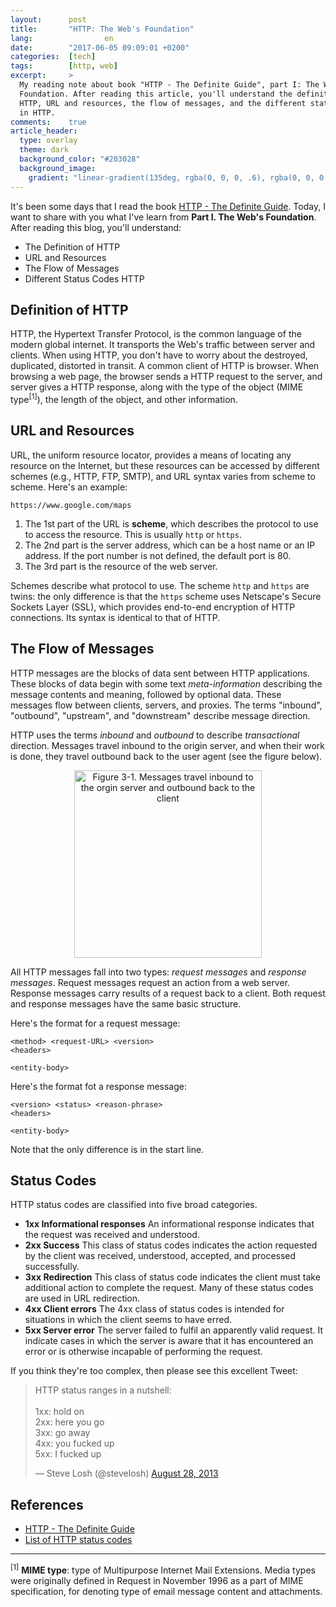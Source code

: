 ```yaml
---
layout:      post
title:       "HTTP: The Web's Foundation"
lang:                en
date:        "2017-06-05 09:09:01 +0200"
categories:  [tech]
tags:        [http, web]
excerpt:     >
  My reading note about book "HTTP - The Definite Guide", part I: The Web's
  Foundation. After reading this article, you'll understand the definition of
  HTTP, URL and resources, the flow of messages, and the different status codes
  in HTTP.
comments:    true
article_header:
  type: overlay
  theme: dark
  background_color: "#203028"
  background_image:
    gradient: "linear-gradient(135deg, rgba(0, 0, 0, .6), rgba(0, 0, 0, .4))"
---
```


It's been some days that I read the book [HTTP - The Definite Guide][book].
Today, I want to share with you what I've learn from **Part I. The Web's
Foundation**. After reading this blog, you'll understand:

- The Definition of HTTP
- URL and Resources
- The Flow of Messages
- Different Status Codes HTTP

<!--more-->

## Definition of HTTP

HTTP, the Hypertext Transfer Protocol, is the common language of the modern
global internet. It transports the Web's traffic between server and clients.
When using HTTP, you don't have to worry about the destroyed, duplicated,
distorted in transit. A common client of HTTP is browser. When browsing a web
page, the browser sends a HTTP request to the server, and server gives a HTTP
response, along with the type of the object (MIME type<sup>[1]</sup>), the
length of the object, and other information.

## URL and Resources

URL, the uniform resource locator, provides a means of locating any resource on
the Internet, but these resources can be accessed by different schemes (e.g.,
HTTP, FTP, SMTP), and URL syntax varies from scheme to scheme. Here's an
example:

    https://www.google.com/maps

1. The 1st part of the URL is **scheme**, which describes the protocol to use to
   access the resource. This is usually `http` or `https`.
2. The 2nd part is the server address, which can be a host name or an IP
   address. If the port number is not defined, the default port is 80.
3. The 3rd part is the resource of the web server.

Schemes describe what protocol to use. The scheme `http` and `https` are twins:
the only difference is that the `https` scheme uses Netscape's Secure Sockets
Layer (SSL), which provides end-to-end encryption of HTTP connections. Its
syntax is identical to that of HTTP.

## The Flow of Messages

HTTP messages are the blocks of data sent between HTTP applications. These
blocks of data begin with some text _meta-information_ describing the message
contents and meaning, followed by optional data. These messages flow between
clients, servers, and proxies. The terms "inbound", "outbound", "upstream", and
"downstream" describe message direction.

HTTP uses the terms _inbound_ and _outbound_ to describe _transactional_
direction. Messages travel inbound to the origin server, and when their work is
done, they travel outbound back to the user agent (see the figure below).

<p align="center">
  <img
    src="{{ site.url }}/assets/20170605-http-figure-3.1.gif"
    alt="Figure 3-1. Messages travel inbound to the orgin server and outbound back to the client"
    width="300" />
</p>

All HTTP messages fall into two types: _request messages_ and _response
messages_. Request messages request an action from a web server. Response
messages carry results of a request back to a client. Both request and response
messages have the same basic structure.

Here's the format for a request message:

    <method> <request-URL> <version>
    <headers>

    <entity-body>

Here's the format fot a response message:

    <version> <status> <reason-phrase>
    <headers>

    <entity-body>

Note that the only difference is in the start line.

## Status Codes

HTTP status codes are classified into five broad categories.

- **1xx Informational responses** An informational response indicates that the
  request was received and understood.
- **2xx Success** This class of status codes indicates the action requested by
  the client was received, understood, accepted, and processed successfully.
- **3xx Redirection** This class of status code indicates the client must take
  additional action to complete the request. Many of these status codes are used
  in URL redirection.
- **4xx Client errors** The 4xx class of status codes is intended for situations
  in which the client seems to have erred.
- **5xx Server error** The server failed to fulfil an apparently valid request.
  It indicate cases in which the server is aware that it has encountered an
  error or is otherwise incapable of performing the request.

If you think they're too complex, then please see this excellent Tweet:

<blockquote class="twitter-tweet" data-lang="en">
  <p lang="en" dir="ltr">HTTP status ranges in a nutshell:<br><br>1xx: hold on<br>2xx: here you go<br>3xx: go away<br>4xx: you fucked up<br>5xx: I fucked up</p>&mdash; Steve Losh (@stevelosh) <a href="https://twitter.com/stevelosh/status/372740571749572610">August 28, 2013</a>
</blockquote>
<script async src="//platform.twitter.com/widgets.js" charset="utf-8"></script>

## References

- [HTTP - The Definite Guide][book]
- [List of HTTP status codes](https://en.wikipedia.org/wiki/List_of_HTTP_status_codes)

<hr>

<sup>[1]</sup> **MIME type**: type of Multipurpose Internet Mail Extensions.
Media types were originally defined in Request in November 1996 as a part of
MIME specification, for denoting type of email message content and attachments.

[book]: https://www.amazon.com/HTTP-Definitive-Guide-Guides/dp/1565925092

